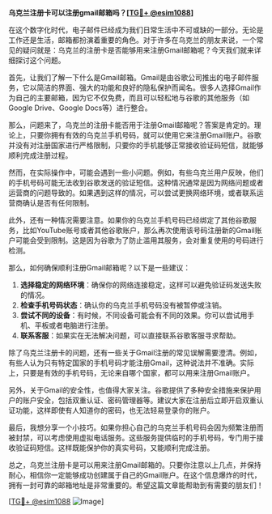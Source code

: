 **乌克兰注册卡可以注册gmail邮箱吗？[[TG💪+ @esim1088](https://t.me/s/esim1088)]**

在这个数字化时代，电子邮件已经成为我们日常生活中不可或缺的一部分。无论是工作还是生活，邮箱都扮演着重要的角色。对于许多在乌克兰的朋友来说，一个常见的疑问就是：乌克兰的注册卡是否能够用来注册Gmail邮箱呢？今天我们就来详细探讨这个问题。

首先，让我们了解一下什么是Gmail邮箱。Gmail是由谷歌公司推出的电子邮件服务，它以简洁的界面、强大的功能和良好的隐私保护而闻名。很多人选择Gmail作为自己的主要邮箱，因为它不仅免费，而且可以轻松地与谷歌的其他服务（如Google Drive、Google Docs等）进行整合。

那么，问题来了，乌克兰的注册卡能否用于注册Gmail邮箱呢？答案是肯定的。理论上，只要你拥有有效的乌克兰手机号码，就可以使用它来注册Gmail账户。谷歌并没有对注册国家进行严格限制，只要你的手机能够正常接收验证码短信，就能够顺利完成注册过程。

然而，在实际操作中，可能会遇到一些小问题。例如，有些乌克兰用户反映，他们的手机号码可能无法收到谷歌发送的验证短信。这种情况通常是因为网络问题或者运营商的问题导致的。如果遇到这样的情况，可以尝试更换网络环境，或者联系运营商确认是否有任何限制。

此外，还有一种情况需要注意。如果你的乌克兰手机号码已经绑定了其他谷歌服务，比如YouTube账号或者其他谷歌账户，那么再次使用该号码注册新的Gmail账户可能会受到限制。这是因为谷歌为了防止滥用其服务，会对重复使用的号码进行检测。

那么，如何确保顺利注册Gmail邮箱呢？以下是一些建议：

1. **选择稳定的网络环境**：确保你的网络连接稳定，这样可以避免验证码发送失败的情况。
2. **检查手机号码状态**：确认你的乌克兰手机号码没有被暂停或注销。
3. **尝试不同的设备**：有时候，不同设备可能会有不同的效果。你可以尝试用手机、平板或者电脑进行注册。
4. **联系客服**：如果实在无法解决问题，可以直接联系谷歌客服寻求帮助。

除了乌克兰注册卡的问题，还有一些关于Gmail注册的常见误解需要澄清。例如，有些人认为只有特定国家的手机号码才能注册Gmail，这种说法并不准确。实际上，只要是有效的手机号码，无论来自哪个国家，都可以用来注册Gmail账户。

另外，关于Gmail的安全性，也值得大家关注。谷歌提供了多种安全措施来保护用户的账户安全，包括双重认证、密码管理器等。建议大家在注册后立即开启双重认证功能，这样即使有人知道你的密码，也无法轻易登录你的账户。

最后，我想分享一个小技巧。如果你担心自己的乌克兰手机号码会因为频繁注册而被封禁，可以考虑使用虚拟电话服务。这些服务提供临时的手机号码，专门用于接收验证码短信。这样既能保护你的真实号码，又能顺利完成注册。

总之，乌克兰注册卡是可以用来注册Gmail邮箱的。只要你注意以上几点，并保持耐心，相信你一定能够成功创建属于自己的Gmail账户。在这个信息爆炸的时代，拥有一封可靠的邮箱地址是非常重要的。希望这篇文章能帮助到有需要的朋友们！

[[TG💪+ @esim1088](https://t.me/s/esim1088) ![Image](https://i.postimg.cc/4NQfJmqS/Snipaste-2025-05-13-00-14-12.png)]